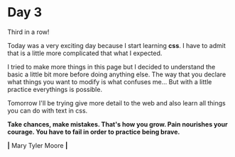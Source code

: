 # Day 3
Third in a row!

Today was a very exciting day because I start learning **css**. I have to admit that is a little more complicated that what I expected.

I tried to make more things in this page but I decided to understand the basic a little bit more before doing anything else.
The way that you declare what things you want to modify is what confuses me... But with a little practice everythings is possible.

Tomorrow I'll be trying give more detail to the web and also learn all things you can do with text in css.


**Take chances, make mistakes. That's how you grow. Pain nourishes your courage. You have to fail in order to practice being brave.**

**|** Mary Tyler Moore **|**
